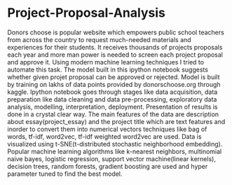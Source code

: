 # Project-Proposal-Analysis
Donors choose is popular website which empowers public school teachers from across the country to request much-needed materials and experiences for their students. It receives thousands of projects proposals each year and more man power is needed to screen each project proposal and approve it. Using modern machine learning techniques I tried to automate this task. The model built in this ipython notebook suggests whether given projet proposal can be approved or rejected. Model is built by training on lakhs of data points provided by donorschoose.org through kaggle. Ipython notebook goes through stages like data acquisition, data preparation like data cleaning and data pre-processing, exploratory data analysis, modelling, interpretation, deployment. Presentation of results is done in a crystal clear way. The main features of the data are description about essay(project_essay) and the project title which are text features and inorder to convert them into numerical vectors techniques like bag of words, tf-idf, word2vec, tf-idf weighted word2vec are used. Data is visualized using t-SNE(t-distributed stochastic neighborhood embedding). Popular machine learning algorithms like k-nearest neighbors, multinomial naive bayes, logistic regression, support vector machine(linear kernels), decision trees, random forests, gradient boosting are used and hyper parameter tuned to find the best model.
